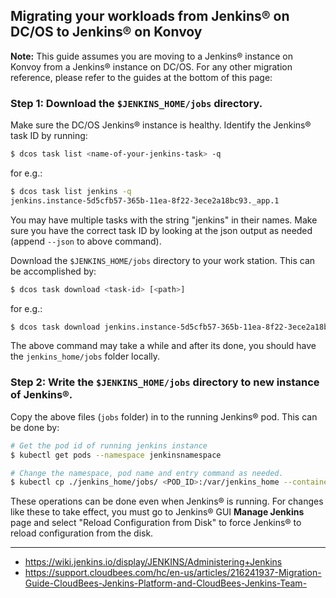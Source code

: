 ## Migrating your workloads from Jenkins&reg; on DC/OS to Jenkins&reg; on Konvoy

**Note:** This guide assumes you are moving to a Jenkins&reg; instance on Konvoy from a Jenkins&reg; instance on DC/OS. For any other migration reference, please refer to the guides at the bottom of this page:

### Step 1: Download the `$JENKINS_HOME/jobs` directory.

Make sure the DC/OS Jenkins&reg; instance is healthy. Identify the Jenkins&reg; task ID by running:

```bash
$ dcos task list <name-of-your-jenkins-task> -q
```

for e.g.:

```bash
$ dcos task list jenkins -q
jenkins.instance-5d5cfb57-365b-11ea-8f22-3ece2a18bc93._app.1
```

You may have multiple tasks with the string "jenkins" in their names. Make sure you have the correct task ID by looking at the json output as needed (append `--json` to above command).

Download the `$JENKINS_HOME/jobs` directory to your work station. This can be accomplished by:

```bash
$ dcos task download <task-id> [<path>]
```

for e.g.:
```bash
$ dcos task download jenkins.instance-5d5cfb57-365b-11ea-8f22-3ece2a18bc93._app.1 jenkins_home/jobs --target-dir=$(pwd)/jenkins_home
```

The above command may take a while and after its done, you should have the `jenkins_home/jobs` folder locally.

### Step 2: Write the `$JENKINS_HOME/jobs` directory to new instance of Jenkins&reg;.

Copy the above files (`jobs` folder) in to the running Jenkins&reg; pod. This can be done by:

```bash
# Get the pod id of running jenkins instance
$ kubectl get pods --namespace jenkinsnamespace

# Change the namespace, pod name and entry command as needed.
$ kubectl cp ./jenkins_home/jobs/ <POD_ID>:/var/jenkins_home --container jenkins --namespace jenkinsnamespace
```

These operations can be done even when Jenkins&reg; is running. For changes like these to take effect, you must go to Jenkins&reg; GUI **Manage Jenkins** page and select "Reload Configuration from Disk" to force Jenkins&reg; to reload configuration from the disk.

---
- https://wiki.jenkins.io/display/JENKINS/Administering+Jenkins
- https://support.cloudbees.com/hc/en-us/articles/216241937-Migration-Guide-CloudBees-Jenkins-Platform-and-CloudBees-Jenkins-Team-
